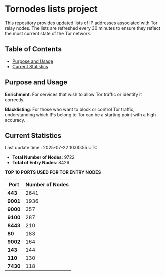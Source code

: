 # Tornodes lists project

This repository provides updated lists of IP addresses associated with Tor relay nodes. The lists are refreshed every 30 minutes to ensure they reflect the most current state of the Tor network.

## Table of Contents

- [Purpose and Usage](#purpose-and-usage)
- [Current Statistics](#current-statistics)


## Purpose and Usage

**Enrichment**: For services that wish to allow Tor traffic or identify it correctly.

**Blacklisting**: For those who want to block or control Tor traffic, understanding which IPs belong to Tor can be a starting point with a high accuracy.

## Current Statistics

Last update time : 2025-07-22 10:00:55 UTC

- **Total Number of Nodes**: 9722
- **Total of Entry Nodes**: 8426

**TOP 10 PORTS USED FOR TOR ENTRY NODES**

| **Port** | **Number of Nodes** |
|------|-----------------|
| **443**   | 2641  |
| **9001**   | 1936  |
| **9000**   | 357  |
| **9100**   | 287  |
| **8443**   | 210  |
| **80**   | 183  |
| **9002**   | 164  |
| **143**   | 144  |
| **110**   | 130  |
| **7430**   | 118  |


